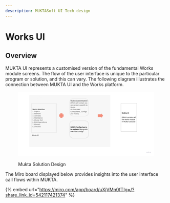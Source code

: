 ```yaml
---
description: MUKTASoft UI Tech design
---
```


# Works UI

## Overview

MUKTA UI represents a customised version of the fundamental Works module screens. The flow of the user interface is unique to the particular program or solution, and this can vary. The following diagram illustrates the connection between MUKTA UI and the Works platform.

<div align="left">

<figure><img src="../../../../../.gitbook/assets/image (89).png" alt=""><figcaption><p>Mukta Solution Design</p></figcaption></figure>

</div>

The Miro board displayed below provides insights into the user interface call flows within MUKTA.

{% embed url="https://miro.com/app/board/uXjVMn0fTIg=/?share_link_id=542117421374" %}

